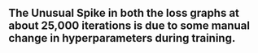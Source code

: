 ## The Unusual Spike in both the loss graphs at about 25,000 iterations is due to some manual change in hyperparameters during training.

